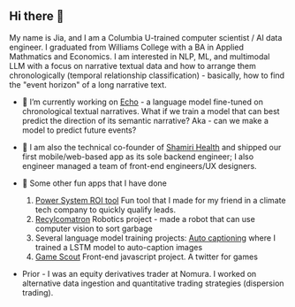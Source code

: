 ## Hi there 👋

My name is Jia, and I am a Columbia U-trained computer scientist / AI data engineer. I graduated from Williams College with a BA in Applied Mathmatics and Economics. I am interested in NLP, ML, and multimodal LLM with a focus on narrative textual data and how to arrange them chronologically (temporal relationship classification) - basically, how to find the "event horizon" of a long narrative text. 

- 🔭 I’m currently working on [Echo](https://github.com/jiajiabinx/echo) - a language model fine-tuned on chronological textual narratives. What if we train a model that can best predict the direction of its semantic narrative? Aka - can we make a model to predict future events?
  
- 🌱 I am also the technical co-founder of [Shamiri Health](https://www.shamirihealth.com/) and shipped our first mobile/web-based app as its sole backend engineer; I also engineer managed a team of front-end engineers/UX designers.
  
- 👯 Some other fun apps that I have done
  1. [Power System ROI tool](https://github.com/jiajiabinx/power-system-roi/tree/main) Fun tool that I made for my friend in a climate tech company to quickly qualify leads.
  2. [Recylcomatron](https://github.com/jiajiabinx/recylcomatron) Robotics project - made a robot that can use computer vision to sort garbage
  3. Several language model training projects: [Auto captioning](https://github.com/jiajiabinx/auto_caption) where I trained a LSTM model to auto-caption images
  4. [Game Scout](https://github.com/jiajiabinx/game_scout) Front-end javascript project. A twitter for games

- Prior - I was an equity derivatives trader at Nomura. I worked on alternative data ingestion and quantitative trading strategies (dispersion trading).

